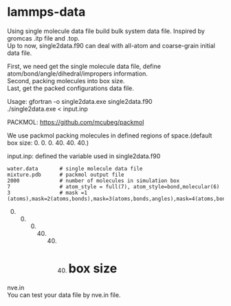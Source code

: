 # lammps-data
  Using single molecule data file build bulk system data file. Inspired by gromcas .itp file and .top.  
  Up to now, single2data.f90 can deal with all-atom and coarse-grain initial data file.  
  
  First, we need get the single molecule data file, define atom/bond/angle/dihedral/impropers information.  
  Second, packing molecules into box size.  
  Last, get the packed configurations data file.  

  Usage: gfortran -o single2data.exe single2data.f90  
        ./single2data.exe < input.inp  
       
  PACKMOL: https://github.com/mcubeg/packmol  
  
  We use packmol packing molecules in defined regions of space.(default box size: 0. 0. 0. 40. 40. 40.)  

  input.inp: defined the variable used in single2data.f90  
  
    water.data       # single molecule data file  
    mixture.pdb      # packmol output file  
    2000             # number of molecules in simulation box  
    7                # atom_style = full(7), atom_style=bond,molecular(6)  
    3                # mask =1   (atoms),mask=2(atoms,bonds),mask=3(atoms,bonds,angles),mask=4(atoms,bonds,angles,dihedrals),mask=5(atoms,bonds,angles,dihedrals,impropers)  
  0. 0. 0. 40. 40. 40.  # box size   
  
  nve.in  
  You can test your data file by nve.in file.  
